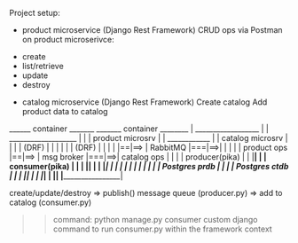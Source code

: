 Project setup:
* product microservice (Django Rest Framework)
CRUD ops via Postman on product microserivce:
- create
- list/retrieve
- update
- destroy

* catalog microservice (Django Rest Framework)
Create catalog
Add product data to catalog


 ______ container _______                       _______ container ________
|   __________________   |                     |    ___________________   |
|  | product microsrv |  |     ____________    |   |  catalog microsrv |  |
|  |      (DRF)       |  |    |            |   |   |      (DRF)        |  |
|  |                  |==|==> |  RabbitMQ  |===|==>|                   |  |
|  |   product ops    |==|==> | msg broker |===|==>|   catalog ops     |  |
|  |   producer(pika) |  |    |____________|   |   |   consumer(pika)  |  |
|  |__________________|  |                     |   |___________________|  |
|  |                  |  |                     |   |                   |  |
|  |  Postgres prdb   |  |                     |   |  Postgres ctdb    |  |
|  |__________________|  |                     |   |___________________|  |
|________________________|                     |__________________________|


create/update/destroy => publish() message queue (producer.py) => add to catalog (consumer.py)

>> command: python manage.py consumer
custom django command to run consumer.py within the framework context

